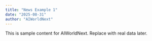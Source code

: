```yaml
---
title: "News Example 1"
date: "2025-08-31"
author: "AIWorldNext"
---
```

This is sample content for AIWorldNext. Replace with real data later.

